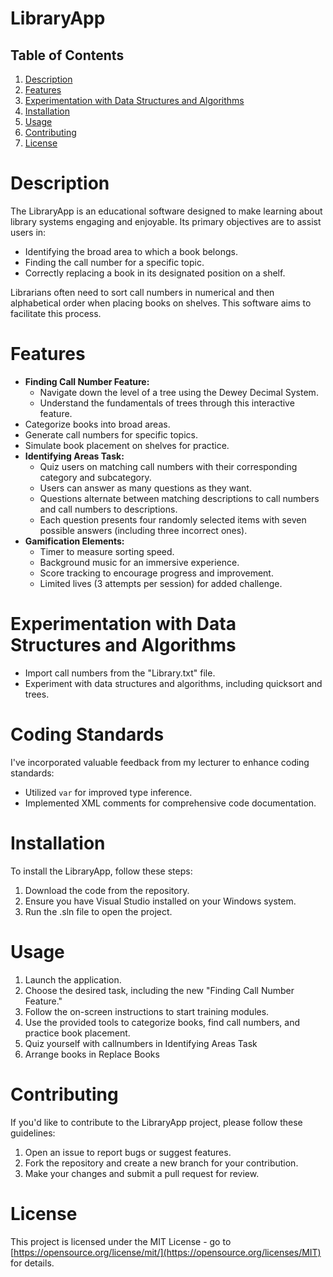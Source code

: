 # LibraryApp

## Table of Contents
1. [Description](#description)
2. [Features](#features)
3. [Experimentation with Data Structures and Algorithms](#experimentation-with-data-structures-and-algorithms)
4. [Installation](#installation)
5. [Usage](#usage)
6. [Contributing](#contributing)
7. [License](#license)

# Description

The LibraryApp is an educational software designed to make learning about library systems engaging and enjoyable. Its primary objectives are to assist users in:

- Identifying the broad area to which a book belongs.
- Finding the call number for a specific topic.
- Correctly replacing a book in its designated position on a shelf.

Librarians often need to sort call numbers in numerical and then alphabetical order when placing books on shelves. This software aims to facilitate this process.

# Features

- **Finding Call Number Feature:**
  - Navigate down the level of a tree using the Dewey Decimal System.
  - Understand the fundamentals of trees through this interactive feature.
- Categorize books into broad areas.
- Generate call numbers for specific topics.
- Simulate book placement on shelves for practice.
- **Identifying Areas Task:**
  - Quiz users on matching call numbers with their corresponding category and subcategory.
  - Users can answer as many questions as they want.
  - Questions alternate between matching descriptions to call numbers and call numbers to descriptions.
  - Each question presents four randomly selected items with seven possible answers (including three incorrect ones).
- **Gamification Elements:**
  - Timer to measure sorting speed.
  - Background music for an immersive experience.
  - Score tracking to encourage progress and improvement.
  - Limited lives (3 attempts per session) for added challenge.

# Experimentation with Data Structures and Algorithms

- Import call numbers from the "Library.txt" file.
- Experiment with data structures and algorithms, including quicksort and trees.

# Coding Standards

I've incorporated valuable feedback from my lecturer to enhance coding standards:
- Utilized `var` for improved type inference.
- Implemented XML comments for comprehensive code documentation.

# Installation

To install the LibraryApp, follow these steps:

1. Download the code from the repository.
2. Ensure you have Visual Studio installed on your Windows system.
3. Run the .sln file to open the project.

# Usage

1. Launch the application.
2. Choose the desired task, including the new "Finding Call Number Feature."
3. Follow the on-screen instructions to start training modules.
4. Use the provided tools to categorize books, find call numbers, and practice book placement.
5. Quiz yourself with callnumbers in Identifying Areas Task
6. Arrange books in Replace Books 

# Contributing

If you'd like to contribute to the LibraryApp project, please follow these guidelines:

1. Open an issue to report bugs or suggest features.
2. Fork the repository and create a new branch for your contribution.
3. Make your changes and submit a pull request for review.

# License

This project is licensed under the MIT License - go to [https://opensource.org/license/mit/](https://opensource.org/licenses/MIT) for details.
